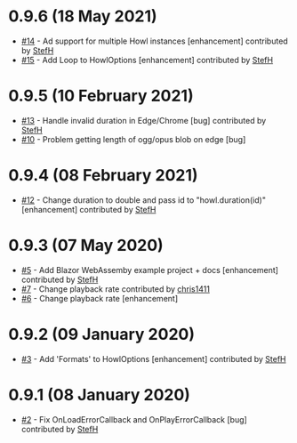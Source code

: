 # 0.9.6 (18 May 2021)
- [#14](https://github.com/StefH/Howler.Blazor/pull/14) - Ad support for multiple Howl instances [enhancement] contributed by [StefH](https://github.com/StefH)
- [#15](https://github.com/StefH/Howler.Blazor/pull/15) - Add Loop to HowlOptions [enhancement] contributed by [StefH](https://github.com/StefH)

# 0.9.5 (10 February 2021)
- [#13](https://github.com/StefH/Howler.Blazor/pull/13) - Handle invalid duration in Edge/Chrome [bug] contributed by [StefH](https://github.com/StefH)
- [#10](https://github.com/StefH/Howler.Blazor/issues/10) - Problem getting length of ogg/opus blob on edge [bug]

# 0.9.4 (08 February 2021)
- [#12](https://github.com/StefH/Howler.Blazor/pull/12) - Change duration to double and pass id to &quot;howl.duration(id)&quot; [enhancement] contributed by [StefH](https://github.com/StefH)

# 0.9.3 (07 May 2020)
- [#5](https://github.com/StefH/Howler.Blazor/pull/5) - Add Blazor WebAssemby example project + docs [enhancement] contributed by [StefH](https://github.com/StefH)
- [#7](https://github.com/StefH/Howler.Blazor/pull/7) - Change playback rate contributed by [chris1411](https://github.com/chris1411)
- [#6](https://github.com/StefH/Howler.Blazor/issues/6) - Change playback rate [enhancement]

# 0.9.2 (09 January 2020)
- [#3](https://github.com/StefH/Howler.Blazor/pull/3) - Add 'Formats' to HowlOptions [enhancement] contributed by [StefH](https://github.com/StefH)

# 0.9.1 (08 January 2020)
- [#2](https://github.com/StefH/Howler.Blazor/pull/2) - Fix OnLoadErrorCallback and OnPlayErrorCallback [bug] contributed by [StefH](https://github.com/StefH)

